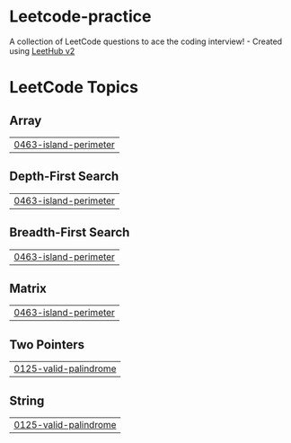 # Leetcode-practice
A collection of LeetCode questions to ace the coding interview! - Created using [LeetHub v2](https://github.com/arunbhardwaj/LeetHub-2.0)

<!---LeetCode Topics Start-->
# LeetCode Topics
## Array
|  |
| ------- |
| [0463-island-perimeter](https://github.com/PillariGowtham/Leetcode-practice/tree/master/0463-island-perimeter) |
## Depth-First Search
|  |
| ------- |
| [0463-island-perimeter](https://github.com/PillariGowtham/Leetcode-practice/tree/master/0463-island-perimeter) |
## Breadth-First Search
|  |
| ------- |
| [0463-island-perimeter](https://github.com/PillariGowtham/Leetcode-practice/tree/master/0463-island-perimeter) |
## Matrix
|  |
| ------- |
| [0463-island-perimeter](https://github.com/PillariGowtham/Leetcode-practice/tree/master/0463-island-perimeter) |
## Two Pointers
|  |
| ------- |
| [0125-valid-palindrome](https://github.com/PillariGowtham/Leetcode-practice/tree/master/0125-valid-palindrome) |
## String
|  |
| ------- |
| [0125-valid-palindrome](https://github.com/PillariGowtham/Leetcode-practice/tree/master/0125-valid-palindrome) |
<!---LeetCode Topics End-->